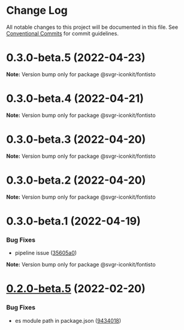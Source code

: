 # Change Log

All notable changes to this project will be documented in this file.
See [Conventional Commits](https://conventionalcommits.org) for commit guidelines.

# 0.3.0-beta.5 (2022-04-23)

**Note:** Version bump only for package @svgr-iconkit/fontisto





# 0.3.0-beta.4 (2022-04-21)

**Note:** Version bump only for package @svgr-iconkit/fontisto





# 0.3.0-beta.3 (2022-04-20)

**Note:** Version bump only for package @svgr-iconkit/fontisto





# 0.3.0-beta.2 (2022-04-20)

**Note:** Version bump only for package @svgr-iconkit/fontisto





# 0.3.0-beta.1 (2022-04-19)


### Bug Fixes

* pipeline issue ([35605a0](https://github.com/svgr-iconkit/svgr-iconkit/commit/35605a00d60b4ec4a944048c9e1e32718a448878))







**Note:** Version bump only for package @svgr-iconkit/fontisto





# [0.2.0-beta.5](https://github.com/svgr-iconkit/svgr-iconkit/compare/v0.2.0-beta.4...v0.2.0-beta.5) (2022-02-20)


### Bug Fixes

* es module path in package.json ([9434018](https://github.com/svgr-iconkit/svgr-iconkit/commit/9434018088857b62074aa326aa3ec3d11c6a17dc))

